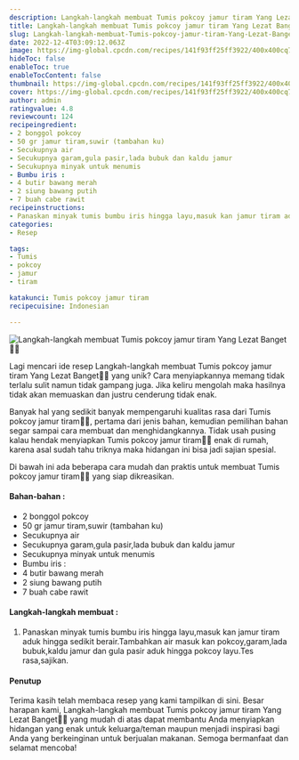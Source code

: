 ```yaml
---
description: Langkah-langkah membuat Tumis pokcoy jamur tiram Yang Lezat Banget"
title: Langkah-langkah membuat Tumis pokcoy jamur tiram Yang Lezat Banget
slug: Langkah-langkah-membuat-Tumis-pokcoy-jamur-tiram-Yang-Lezat-Banget
date: 2022-12-4T03:09:12.063Z
image: https://img-global.cpcdn.com/recipes/141f93ff25ff3922/400x400cq70/photo.jpg
hideToc: false
enableToc: true
enableTocContent: false
thumbnail: https://img-global.cpcdn.com/recipes/141f93ff25ff3922/400x400cq70/photo.jpg
cover: https://img-global.cpcdn.com/recipes/141f93ff25ff3922/400x400cq70/photo.jpg
author: admin
ratingvalue: 4.8
reviewcount: 124
recipeingredient:
- 2 bonggol pokcoy
- 50 gr jamur tiram,suwir (tambahan ku)
- Secukupnya air
- Secukupnya garam,gula pasir,lada bubuk dan kaldu jamur
- Secukupnya minyak untuk menumis
- Bumbu iris :
- 4 butir bawang merah
- 2 siung bawang putih
- 7 buah cabe rawit
recipeinstructions:
- Panaskan minyak tumis bumbu iris hingga layu,masuk kan jamur tiram aduk hingga sedikit berair.Tambahkan air masuk kan pokcoy,garam,lada bubuk,kaldu jamur dan gula pasir aduk hingga pokcoy layu.Tes rasa,sajikan.
categories:
- Resep

tags:
- Tumis
- pokcoy
- jamur
- tiram

katakunci: Tumis pokcoy jamur tiram
recipecuisine: Indonesian

---
```


![Langkah-langkah membuat Tumis pokcoy jamur tiram Yang Lezat Banget👩‍🍳](https://img-global.cpcdn.com/recipes/141f93ff25ff3922/400x400cq70/photo.jpg)

Lagi mencari ide resep Langkah-langkah membuat Tumis pokcoy jamur tiram Yang Lezat Banget👩‍🍳 yang unik? Cara menyiapkannya memang tidak terlalu sulit namun tidak gampang juga. Jika keliru mengolah maka hasilnya tidak akan memuaskan dan justru cenderung tidak enak.

Banyak hal yang sedikit banyak mempengaruhi kualitas rasa dari Tumis pokcoy jamur tiram👩‍🍳, pertama dari jenis bahan, kemudian pemilihan bahan segar sampai cara membuat dan menghidangkannya. Tidak usah pusing kalau hendak menyiapkan Tumis pokcoy jamur tiram👩‍🍳 enak di rumah, karena asal sudah tahu triknya maka hidangan ini bisa jadi sajian spesial.

Di bawah ini ada beberapa cara mudah dan praktis untuk membuat Tumis pokcoy jamur tiram👩‍🍳 yang siap dikreasikan.

<!--inarticleads1-->

#### Bahan-bahan :

- 2 bonggol pokcoy
- 50 gr jamur tiram,suwir (tambahan ku)
- Secukupnya air
- Secukupnya garam,gula pasir,lada bubuk dan kaldu jamur
- Secukupnya minyak untuk menumis
- Bumbu iris :
- 4 butir bawang merah
- 2 siung bawang putih
- 7 buah cabe rawit

<!--inarticleads2-->

#### Langkah-langkah membuat :

1. Panaskan minyak tumis bumbu iris hingga layu,masuk kan jamur tiram aduk hingga sedikit berair.Tambahkan air masuk kan pokcoy,garam,lada bubuk,kaldu jamur dan gula pasir aduk hingga pokcoy layu.Tes rasa,sajikan.

#### Penutup

Terima kasih telah membaca resep yang kami tampilkan di sini. Besar harapan kami, Langkah-langkah membuat Tumis pokcoy jamur tiram Yang Lezat Banget👩‍🍳 yang mudah di atas dapat membantu Anda menyiapkan hidangan yang enak untuk keluarga/teman maupun menjadi inspirasi bagi Anda yang berkeinginan untuk berjualan makanan. Semoga bermanfaat dan selamat mencoba!